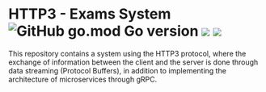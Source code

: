 # HTTP3 - Exams System ![GitHub go.mod Go version](https://img.shields.io/github/go-mod/go-version/ChrisCodeX/CRUD-MongoDBAtlas-Go) ![](https://img.shields.io/badge/PostgreSQL-316192?style=flat&logo=postgresql&logoColor=white) ![](https://img.shields.io/badge/Docker-blue?style=flat&logo=docker&logoColor=white)

This repository contains a system using the HTTP3 protocol, where the exchange of information between the client and the server is done through data streaming (Protocol Buffers), in addition to implementing the architecture of microservices through gRPC.